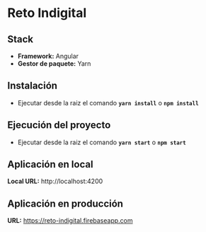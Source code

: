 # Reto Indigital

## Stack
  * **Framework:** Angular
  * **Gestor de paquete:** Yarn

## Instalación
- Ejecutar desde la raiz el comando **`yarn install`** o **`npm install`**

## Ejecución del proyecto
- Ejecutar desde la raiz el comando **`yarn start`** o **`npm start`**

## Aplicación en local
**Local URL:** http://localhost:4200

## Aplicación en producción
**URL:** https://reto-indigital.firebaseapp.com
